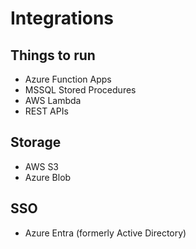# Integrations

## Things to run
- Azure Function Apps
- MSSQL Stored Procedures
- AWS Lambda
- REST APIs

## Storage
- AWS S3
- Azure Blob

## SSO
- Azure Entra (formerly Active Directory)